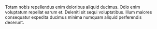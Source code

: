 Totam nobis repellendus enim doloribus aliquid ducimus. Odio enim voluptatum repellat earum et. Deleniti sit sequi voluptatibus. Illum maiores consequatur expedita ducimus minima numquam aliquid perferendis deserunt.
